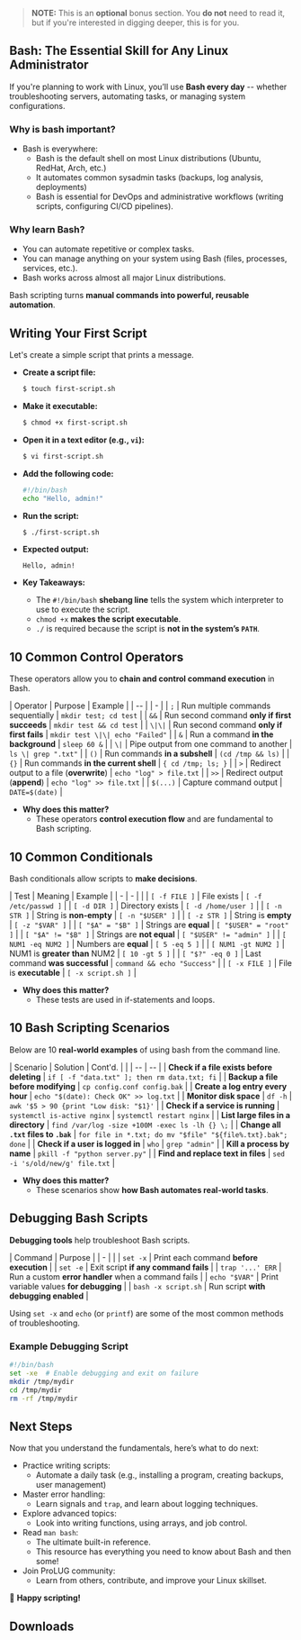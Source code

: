 > **NOTE:** This is an **optional** bonus section. You **do not** need to read it, but if you're interested in digging deeper, this is for you.

## Bash: The Essential Skill for Any Linux Administrator

If you're planning to work with Linux, you’ll use **Bash every day** -- whether troubleshooting servers, automating tasks, or managing system configurations.

### Why is bash important?

- Bash is everywhere:
  - Bash is the default shell on most Linux distributions (Ubuntu, RedHat, Arch, etc.)
  - It automates common sysadmin tasks (backups, log analysis, deployments)
  - Bash is essential for DevOps and administrative workflows (writing scripts, configuring CI/CD pipelines).

### Why learn Bash?

- You can automate repetitive or complex tasks.
- You can manage anything on your system using Bash (files, processes, services, etc.).
- Bash works across almost all major Linux distributions.

Bash scripting turns **manual commands into powerful, reusable automation**.

## **Writing Your First Script**

Let's create a simple script that prints a message.

- **Create a script file:**
  ```bash
  $ touch first-script.sh
  ```
- **Make it executable:**
  ```bash
  $ chmod +x first-script.sh
  ```
- **Open it in a text editor (e.g., `vi`):**
  ```bash
  $ vi first-script.sh
  ```
- **Add the following code:**
  ```bash
  #!/bin/bash
  echo "Hello, admin!"
  ```
- **Run the script:**
  ```bash
  $ ./first-script.sh
  ```
- **Expected output:**

  ```plaintext
  Hello, admin!
  ```

- **Key Takeaways:**
  - The `#!/bin/bash` **shebang line** tells the system which interpreter to use to
    execute the script.
  - `chmod +x` **makes the script executable**.
  - `./` is required because the script is **not in the system’s `PATH`**.

## **10 Common Control Operators**

These operators allow you to **chain and control command execution** in Bash.

| Operator | Purpose | Example |
| -- | | - |
| `;` | Run multiple commands sequentially | `mkdir test; cd test` |
| `&&` | Run second command **only if first succeeds** | `mkdir test && cd test` |
| `\|\|` | Run second command **only if first fails** | `mkdir test \|\| echo "Failed"` |
| `&` | Run a command **in the background** | `sleep 60 &` |
| `\|` | Pipe output from one command to another | `ls \| grep ".txt"` |
| `()` | Run commands **in a subshell** | `(cd /tmp && ls)` |
| `{}` | Run commands **in the current shell** | `{ cd /tmp; ls; }` |
| `>` | Redirect output to a file (**overwrite**) | `echo "log" > file.txt` |
| `>>` | Redirect output (**append**) | `echo "log" >> file.txt` |
| `$(...)` | Capture command output | `DATE=$(date)` |

- **Why does this matter?**
  - These operators **control execution flow** and are fundamental to Bash scripting.

## **10 Common Conditionals**

Bash conditionals allow scripts to **make decisions**.

| Test | Meaning | Example |
| - | - | |
| `[ -f FILE ]` | File exists | `[ -f /etc/passwd ]` |
| `[ -d DIR ]` | Directory exists | `[ -d /home/user ]` |
| `[ -n STR ]` | String is **non-empty** | `[ -n "$USER" ]` |
| `[ -z STR ]` | String is **empty** | `[ -z "$VAR" ]` |
| `[ "$A" = "$B" ]` | Strings are **equal** | `[ "$USER" = "root" ]` |
| `[ "$A" != "$B" ]` | Strings are **not equal** | `[ "$USER" != "admin" ]` |
| `[ NUM1 -eq NUM2 ]` | Numbers are **equal** | `[ 5 -eq 5 ]` |
| `[ NUM1 -gt NUM2 ]` | NUM1 is **greater than** NUM2 | `[ 10 -gt 5 ]` |
| `[ "$?" -eq 0 ]` | Last command **was successful** | `command && echo "Success"` |
| `[ -x FILE ]` | File is **executable** | `[ -x script.sh ]` |

- **Why does this matter?**
  - These tests are used in if-statements and loops.

## 10 Bash Scripting Scenarios

Below are 10 **real-world examples** of using bash from the command line.

| Scenario | Solution | Cont'd. |
| | -- | -- |
| **Check if a file exists before deleting** | `if [ -f "data.txt" ]; then rm data.txt; fi` |
| **Backup a file before modifying** | `cp config.conf config.bak` |
| **Create a log entry every hour** | `echo "$(date): Check OK" >> log.txt` |
| **Monitor disk space** | `df -h` | `awk '$5 > 90 {print "Low disk: "$1}'` |
| **Check if a service is running** | `systemctl is-active nginx` | `systemctl restart nginx` |
| **List large files in a directory** | `find /var/log -size +100M -exec ls -lh {} \;` |
| **Change all `.txt` files to `.bak`** | `for file in *.txt; do mv "$file" "${file%.txt}.bak"; done` |
| **Check if a user is logged in** | `who` | `grep "admin"` |
| **Kill a process by name** | `pkill -f "python server.py"` |
| **Find and replace text in files** | `sed -i 's/old/new/g' file.txt` |

- **Why does this matter?**
  - These scenarios show **how Bash automates real-world tasks**.

## Debugging Bash Scripts

**Debugging tools** help troubleshoot Bash scripts.

| Command | Purpose |
| - | |
| `set -x` | Print each command **before execution** |
| `set -e` | Exit script **if any command fails** |
| `trap '...' ERR` | Run a custom **error handler** when a command fails |
| `echo "$VAR"` | Print variable values **for debugging** |
| `bash -x script.sh` | Run script **with debugging enabled** |

Using `set -x` and `echo` (or `printf`) are some of the most common methods of
troubleshooting.

### Example Debugging Script

```bash
#!/bin/bash
set -xe  # Enable debugging and exit on failure
mkdir /tmp/mydir
cd /tmp/mydir
rm -rf /tmp/mydir
```

## Next Steps

Now that you understand the fundamentals, here’s what to do next:

- Practice writing scripts:
  - Automate a daily task (e.g., installing a program, creating backups, user management)
- Master error handling:
  - Learn signals and `trap`, and learn about logging techniques.
- Explore advanced topics:
  - Look into writing functions, using arrays, and job control.
- Read `man bash`:
  - The ultimate built-in reference.
  - This resource has everything you need to know about Bash and then some!
- Join ProLUG community:
  - Learn from others, contribute, and improve your Linux skillset.

🚀 **Happy scripting!**

## Downloads

